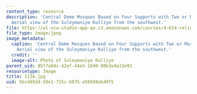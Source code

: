 ```yaml
---
content_type: resource
description: 'Central Dome Mosques Based on Four Supports with Two or More Half-Domes:
  Aerial view of the Suleymaniye Kulliye from the southwest.'
file: https://ol-ocw-studio-app-qa.s3.amazonaws.com/courses/4-614-religious-architecture-and-islamic-cultures-fall-2002/5bc489dd50e1725c6075a569d8ab49f5_1134.jpg
file_type: image/jpeg
image_metadata:
  caption: 'Central Dome Mosques Based on Four Supports with Two or More Half-Domes:
    Aerial view of the Suleymaniye Kulliye from the southwest.'
  credit: ''
  image-alt: Photo of Suleymaniye Kulliye
parent_uid: 85f7a84c-42ef-44e5-1640-98b3e4e33e92
resourcetype: Image
title: 1134.jpg
uid: 5bc489dd-50e1-725c-6075-a569d8ab49f5
---
```

